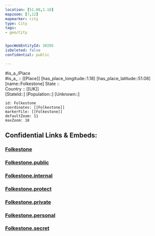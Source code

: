 ```yaml
---
location: [51.08,1.18] 
mapzoom: [7,12] 
mapmarker: city 
type: City
tags:
- geo/City


SpocWebEntityId: 30205
isDeleted: false
confidential: public

---
```

#is_a_/Place  
#is_a_ :: [[Place]] 
[has_place_longitude::1.18] 
[has_place_latitude::51.08] 
[name::Folkestone] 
State ::  
Country :: [[UK]]  
[StateId::] 
[Population::] 
[Unknown::] 


```leaflet
id: Folkestone
coordinates: [[Folkestone]] 
markerFile: [[Folkestone]] 
defaultZoom: 11 
maxZoom: 18
```


## Confidential Links & Embeds: 

### [Folkestone](/_Standards/Earth/Continent/Europe/Europe~North/UK/England/Regions~England/South_East_England/Kent/cities~Kent/Shepway/cities~Shepway/Folkestone.md) 

### [Folkestone.public](/_public/Earth/Continent/Europe/Europe~North/UK/England/Regions~England/South_East_England/Kent/cities~Kent/Shepway/cities~Shepway/Folkestone.public.md) 

### [Folkestone.internal](/_internal/Earth/Continent/Europe/Europe~North/UK/England/Regions~England/South_East_England/Kent/cities~Kent/Shepway/cities~Shepway/Folkestone.internal.md) 

### [Folkestone.protect](/_protect/Earth/Continent/Europe/Europe~North/UK/England/Regions~England/South_East_England/Kent/cities~Kent/Shepway/cities~Shepway/Folkestone.protect.md) 

### [Folkestone.private](/_private/Earth/Continent/Europe/Europe~North/UK/England/Regions~England/South_East_England/Kent/cities~Kent/Shepway/cities~Shepway/Folkestone.private.md) 

### [Folkestone.personal](/_personal/Earth/Continent/Europe/Europe~North/UK/England/Regions~England/South_East_England/Kent/cities~Kent/Shepway/cities~Shepway/Folkestone.personal.md) 

### [Folkestone.secret](/_secret/Earth/Continent/Europe/Europe~North/UK/England/Regions~England/South_East_England/Kent/cities~Kent/Shepway/cities~Shepway/Folkestone.secret.md)

